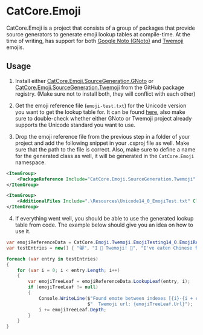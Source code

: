 # CatCore.Emoji

CatCore.Emoji is a project that consists of a group of packages that provide source generators to generate emoji lookup tables at compile-time.
At the time of writing, has support for both [Google Noto (GNoto)](https://github.com/googlefonts/noto-emoji) and [Twemoji](https://github.com/twitter/twemoji) emojis.

## Usage
1. Install either [CatCore.Emoji.SourceGeneration.GNoto](https://github.com/ErisApps/CatCore.Emoji/packages/1121298) or [CatCore.Emoji.SourceGeneration.Twemoji](https://github.com/ErisApps/CatCore.Emoji/packages/1121297) from the GitHub package registry.
(Make sure not to install both, they will conflict with each other)

2. Get the emoji reference file (`emoji-test.txt`) for the Unicode version you want to get the lookup table for. It can be found [here](https://unicode.org/Public/emoji/), also make sure to double-check whether either GNoto or Twemoji project already supports the Unicode standard you want to use.

3. Drop the emoji reference file from the previous step in a folder of your project and add the following snippet in your .csproj file as well.
Make sure that the path to the file is correct. Also, make sure to define a name for the generated class as well, it will be generated in the `CatCore.Emoji` namespace.
```xml
<ItemGroup>
	<PackageReference Include="CatCore.Emoji.SourceGeneration.Twemoji" Version="1.0.1" OutputItemType="Analyzer" />
</ItemGroup>

<ItemGroup>
	<AdditionalFiles Include=".\Resources\Unicode14_0_EmojiTest.txt" ClassName="{{Choose the name of the generated class}}" />
</ItemGroup>
```

4. If everything went well, you should be able to use the generated lookup table from code.
The example below should give you an idea on how to use it.
```csharp
var emojiReferenceData = CatCore.Emoji.Twemoji.EmojiTesting14_0.EmojiReferenceData;
var testEntries = new[] { "😸", "I 🧡 Twemoji! 🥳", "I've eaten Chinese food 😱😍🍱🍣🍥🍙🍘🍚🍜🍱🍣🍥🍙🍘🍚🍜", "🧝‍♀️", "🏳️‍⚧️" };

foreach (var entry in testEntries)
{
    for (var i = 0; i < entry.Length; i++)
    {
        var emojiTreeLeaf = emojiReferenceData.LookupLeaf(entry, i);
        if (emojiTreeLeaf != null)
        {
            Console.WriteLine($"Found emote between indexes [{i}-{i + emojiTreeLeaf.Depth}[ (Length: {emojiTreeLeaf.Depth})\n" +
                              $"  Twemoji url: {emojiTreeLeaf.Url}");
            i += emojiTreeLeaf.Depth;
        }
    }
}
```
